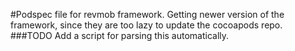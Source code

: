 #Podspec file for revmob framework.
Getting newer version of the framework, since they are too lazy to update the cocoapods repo.
###TODO
Add a script for parsing this automatically.
